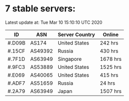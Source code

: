 # 7 stable servers:

Latest update at: Tue Mar 10 15:10:10 UTC 2020

| ID | ASN | Server Country | Online |
| -- | --- | -------------- | ------ |
| #.D09B | AS174 | United States | 242 hrs |
| #.15CF | AS49392 | Russia | 430 hrs |
| #.7F1D | AS63949 | Singapore | 1678 hrs |
| #.9FC3 | AS53889 | United States | 1525 hrs |
| #.E069 | AS40065 | United States | 415 hrs |
| #.ADF7 | AS51659 | Russia | 24 hrs |
| #.2A79 | AS63949 | Japan | 1507 hrs |

